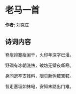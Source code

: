 # 老马一首

**作者**: 刘克庄

## 诗词内容

脊疮蹄蹇瘦阑干，火印年深字已漫。

野磵有冰朝洗怯，破坊无壁夜嘶寒。

身同退卒支残料，眼见新驹鞁宝鞍。

昔走塞垣如抹电，安知末路出门难。

